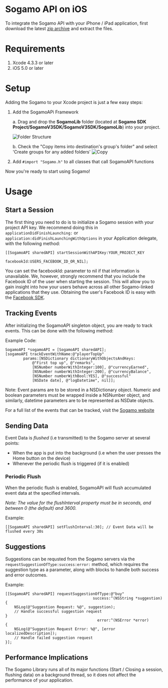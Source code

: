 # Sogamo API on iOS #
To integrate the Sogamo API with your iPhone / iPad application, first download the latest [zip archive](http://sogamo.com/) and extract the files. 

# Requirements #

1. Xcode 4.3.3 or later
2. iOS 5.0 or later

# Setup #
Adding the Sogamo to your Xcode project is just a few easy steps:

1. Add the SogamoAPi Framework

	a. Drag and drop the **SogamoLib** folder (located at **Sogamo SDK Project/SogamoV3SDK/SogamoV3SDK/SogamoLib**) into your project. 
	
	![Folder Structure][Folder Structure]
	
	b. Check the "Copy items into destination's group's folder" and select 'Create groups for any added folders'
![Copy][Copy into Xcode]

2. Add `#import "Sogamo.h"` to all classes that call SogamoAPI functions
		
Now you're ready to start using Sogamo! 

# Usage #
## Start a Session ##
The first thing you need to do is to initialize a Sogamo session with your project API key. We recommend doing this in `applicationDidFinishLaunching:` or
`application:didFinishLaunchingWithOptions` in your Application delegate, with the following method:

	[[SogamoAPI sharedAPI] startSessionWithAPIKey:YOUR_PROJECT_KEY 
										facebookId:USERS_FACEBOOK_ID_OR_NIL];

You can set the facebookId: parameter to nil if that information is unavailable. We, however, strongly recommend that you include the Facebook ID of the user when starting the session. This will allow you to gain insight into how your users behave across all other Sogamo-linked applications that they use. Obtaining the user's Facebook ID is easy with the [Facebook SDK](https://developers.facebook.com/docs/getting-started/facebook-sdk-for-ios/3.1/).

## Tracking Events ##
After initializing the SogamoAPI singleton object, you are ready to track events. This can be done with the following method:

Example Code:

	SogamoAPI *sogamoAPI = [SogamoAPI sharedAPI];
	[sogamoAPI trackEventWithName:@"playerTopUp" 
			params:[NSDictionary dictionaryWithObjectsAndKeys:
				@"First top up", @"remarks",
				[NSNumber numberWithInteger:100], @"currencyEarned",
				[NSNumber numberWithInteger:200], @"currencyBalance",
				[NSNumber numberWithBool:YES], @"successful"
				[NSDate date], @"logDatetime", nil]];


Note: Event params are to be stored in a NSDictionary object. Numeric and boolean parameters must be wrapped inside a NSNumber object, and similarly, datetime parameters are to be represented as NSDate objects.

For a full list of the events that can be tracked, visit the [Sogamo website](http://www.sogamo.com)

## Sending Data ##
Event Data is _flushed_ (i.e transmitted) to the Sogamo server at several points:

- When the app is put into the background (i.e when the user presses the Home button on the device)
- Whenever the periodic flush is triggered (if it is enabled)

### Periodic Flush ###
When the periodic flush is enabled, SogamoAPI will flush accumulated event data at the specified intervals.

_Note: The value for the flushInterval property must be in seconds, and between 0 (the default) and 3600._

Example:

	[[SogamoAPI sharedAPI] setFlushInterval:30]; // Event Data will be flushed every 30s


## Suggestions ##
Suggestions can be requsted from the Sogamo servers via the `requestSuggestionOfType:success:error:` method, which requires the suggestion type as a parameter, along with blocks to handle both success and error outcomes.

Example:

    [[SogamoAPI sharedAPI] requestSuggestionOfType:@"buy"
                                           success:^(NSString *suggestion)
    {
        NSLog(@"Suggestion Request: %@", suggestion);
        // Handle successful suggestion request
    }
                                             error:^(NSError *error)
    {
        NSLog(@"Suggestion Request Error: %@", [error localizedDescription]);
        // Handle failed suggestion request
    }];

## Performance Implications ##

The Sogamo Library runs all of its major functions (Start / Closing a session, flushing data) on a background thread, so it does not affect the performance of your application.

[Folder Structure]: https://raw.github.com/zelrealm/sogamo-ios-library/master/Docs/Images/Folder%20Structure.png "Folder Structure" 
[Copy into Xcode]: https://github.com/zelrealm/Sogamo-iOS-library/raw/master/Docs/Images/Copy%20into%20Xcode.png "Copy into Xcode"
[Add SystemConfiguration]: https://github.com/zelrealm/Sogamo-iOS-library/raw/master/Docs/Images/Added%20SystemConfiguration%20framework.png "Add System Configuration"

